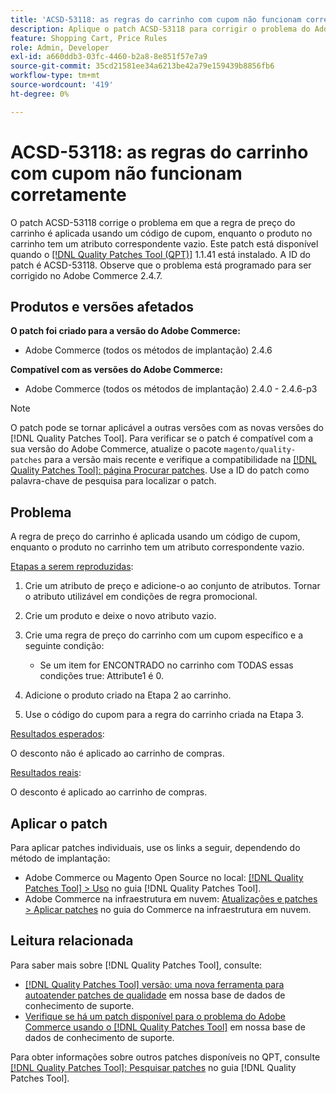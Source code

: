 ```yaml
---
title: 'ACSD-53118: as regras do carrinho com cupom não funcionam corretamente'
description: Aplique o patch ACSD-53118 para corrigir o problema do Adobe Commerce em que a regra de preço do carrinho é aplicada usando um código de cupom enquanto o produto no carrinho tem um atributo correspondente vazio.
feature: Shopping Cart, Price Rules
role: Admin, Developer
exl-id: a660ddb3-03fc-4460-b2a8-8e851f57e7a9
source-git-commit: 35cd21581ee34a6213be42a79e159439b8856fb6
workflow-type: tm+mt
source-wordcount: '419'
ht-degree: 0%

---
```


# ACSD-53118: as regras do carrinho com cupom não funcionam corretamente

O patch ACSD-53118 corrige o problema em que a regra de preço do carrinho é aplicada usando um código de cupom, enquanto o produto no carrinho tem um atributo correspondente vazio. Este patch está disponível quando o [[!DNL Quality Patches Tool (QPT)]](/help/announcements/adobe-commerce-announcements/magento-quality-patches-released-new-tool-to-self-serve-quality-patches.md) 1.1.41 está instalado. A ID do patch é ACSD-53118. Observe que o problema está programado para ser corrigido no Adobe Commerce 2.4.7.

## Produtos e versões afetados

**O patch foi criado para a versão do Adobe Commerce:**

* Adobe Commerce (todos os métodos de implantação) 2.4.6

**Compatível com as versões do Adobe Commerce:**

* Adobe Commerce (todos os métodos de implantação) 2.4.0 - 2.4.6-p3

>[!NOTE]
>
>O patch pode se tornar aplicável a outras versões com as novas versões do [!DNL Quality Patches Tool]. Para verificar se o patch é compatível com a sua versão do Adobe Commerce, atualize o pacote `magento/quality-patches` para a versão mais recente e verifique a compatibilidade na [[!DNL Quality Patches Tool]: página Procurar patches](https://experienceleague.adobe.com/tools/commerce-quality-patches/index.html?lang=pt-BR). Use a ID do patch como palavra-chave de pesquisa para localizar o patch.

## Problema

A regra de preço do carrinho é aplicada usando um código de cupom, enquanto o produto no carrinho tem um atributo correspondente vazio.

<u>Etapas a serem reproduzidas</u>:

1. Crie um atributo de preço e adicione-o ao conjunto de atributos. Tornar o atributo utilizável em condições de regra promocional.
1. Crie um produto e deixe o novo atributo vazio.
1. Crie uma regra de preço do carrinho com um cupom específico e a seguinte condição:

   * Se um item for ENCONTRADO no carrinho com TODAS essas condições true: Attribute1 é 0.

1. Adicione o produto criado na Etapa 2 ao carrinho.
1. Use o código do cupom para a regra do carrinho criada na Etapa 3.

<u>Resultados esperados</u>:

O desconto não é aplicado ao carrinho de compras.

<u>Resultados reais</u>:

O desconto é aplicado ao carrinho de compras.

## Aplicar o patch

Para aplicar patches individuais, use os links a seguir, dependendo do método de implantação:

* Adobe Commerce ou Magento Open Source no local: [[!DNL Quality Patches Tool] > Uso](https://experienceleague.adobe.com/docs/commerce-operations/tools/quality-patches-tool/usage.html?lang=pt-BR) no guia [!DNL Quality Patches Tool].
* Adobe Commerce na infraestrutura em nuvem: [Atualizações e patches > Aplicar patches](https://experienceleague.adobe.com/docs/commerce-cloud-service/user-guide/develop/upgrade/apply-patches.html?lang=pt-BR) no guia do Commerce na infraestrutura em nuvem.

## Leitura relacionada

Para saber mais sobre [!DNL Quality Patches Tool], consulte:

* [[!DNL Quality Patches Tool] versão: uma nova ferramenta para autoatender patches de qualidade](/help/announcements/adobe-commerce-announcements/magento-quality-patches-released-new-tool-to-self-serve-quality-patches.md) em nossa base de dados de conhecimento de suporte.
* [Verifique se há um patch disponível para o problema do Adobe Commerce usando o [!DNL Quality Patches Tool]](/help/support-tools/patches-available-in-qpt-tool/check-patch-for-magento-issue-with-magento-quality-patches.md) em nossa base de dados de conhecimento de suporte.

Para obter informações sobre outros patches disponíveis no QPT, consulte [[!DNL Quality Patches Tool]: Pesquisar patches](https://experienceleague.adobe.com/tools/commerce-quality-patches/index.html?lang=pt-BR) no guia [!DNL Quality Patches Tool].
